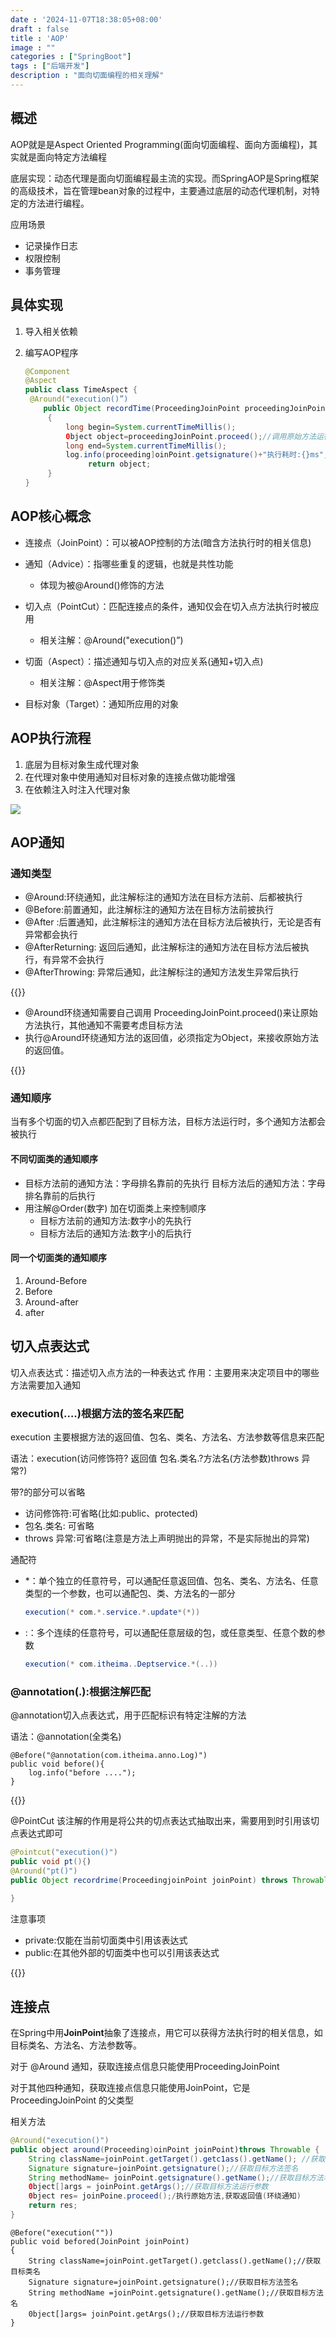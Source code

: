```yaml
---
date : '2024-11-07T18:38:05+08:00'
draft : false
title : 'AOP'
image : ""
categories : ["SpringBoot"]
tags : ["后端开发"]
description : "面向切面编程的相关理解"
---
```


## 概述

AOP就是是Aspect Oriented Programming(面向切面编程、面向方面编程)，其实就是面向特定方法编程

底层实现：动态代理是面向切面编程最主流的实现。而SpringAOP是Spring框架的高级技术，旨在管理bean对象的过程中，主要通过底层的动态代理机制，对特定的方法进行编程。

应用场景

- 记录操作日志
- 权限控制
- 事务管理

## 具体实现

1. 导入相关依赖

2. 编写AOP程序

   ```java
   @Component
   @Aspect
   public class TimeAspect {
   	@Around("execution()”)
       public Object recordTime(ProceedingJoinPoint proceedingJoinPoint)throws Throwable 
       	{
           	long begin=System.currentTimeMillis();
           	0bject object=proceedingJoinPoint.proceed();//调用原始方法运行
   			long end=System.currentTimeMillis();
   			log.info(proceeding]oinPoint.getsignature()+"执行耗时:{}ms",end - begin);
                 return object;
       	}
   }
   ```

   

## AOP核心概念

- 连接点（JoinPoint）：可以被AOP控制的方法(暗含方法执行时的相关信息)
- 通知（Advice）：指哪些重复的逻辑，也就是共性功能
  - 体现为被@Around()修饰的方法
- 切入点（PointCut）：匹配连接点的条件，通知仅会在切入点方法执行时被应用
  - 相关注解：@Around("execution()”)
- 切面（Aspect）：描述通知与切入点的对应关系(通知+切入点)
  - 相关注解：@Aspect用于修饰类

- 目标对象（Target）：通知所应用的对象

## AOP执行流程

1. 底层为目标对象生成代理对象
2. 在代理对象中使用通知对目标对象的连接点做功能增强
3. 在依赖注入时注入代理对象

![](微信截图_20241108095453.png)

## AOP通知

### 通知类型

- @Around:环绕通知，此注解标注的通知方法在目标方法前、后都被执行
- @Before:前置通知，此注解标注的通知方法在目标方法前披执行
- @After :后置通知，此注解标注的通知方法在目标方法后被执行，无论是否有异常都会执行
- @AfterReturning: 返回后通知，此注解标注的通知方法在目标方法后被执行，有异常不会执行
- @AfterThrowing: 异常后通知，此注解标注的通知方法发生异常后执行



{{<notice tip>}}

- @Around环绕通知需要自己调用 ProceedingJoinPoint.proceed()来让原始方法执行，其他通知不需要考虑目标方法
- 执行@Around环绕通知方法的返回值，必须指定为Object，来接收原始方法的返回值。

{{</notice>}}



### 通知顺序

当有多个切面的切入点都匹配到了目标方法，目标方法运行时，多个通知方法都会被执行

#### 不同切面类的通知顺序

- 目标方法前的通知方法：字母排名靠前的先执行
  目标方法后的通知方法：字母排名靠前的后执行
- 用注解@Order(数字) 加在切面类上来控制顺序
  - 目标方法前的通知方法:数字小的先执行
  - 目标方法后的通知方法:数字小的后执行

#### 同一个切面类的通知顺序

1. Around-Before
2. Before
3. Around-after
4. after

## 切入点表达式

切入点表达式：描述切入点方法的一种表达式
作用：主要用来决定项目中的哪些方法需要加入通知

### execution(….)根据方法的签名来匹配

execution 主要根据方法的返回值、包名、类名、方法名、方法参数等信息来匹配

语法：execution(访问修饰符? 返回值 包名.类名.?方法名(方法参数)throws 异常?) 

带?的部分可以省略

- 访问修饰符:可省略(比如:public、protected)
- 包名.类名: 可省略
- throws 异常:可省略(注意是方法上声明抛出的异常，不是实际抛出的异常)

通配符

- *：单个独立的任意符号，可以通配任意返回值、包名、类名、方法名、任意类型的一个参数，也可以通配包、类、方法名的一部分

  ```java
  execution(* com.*.service.*.update*(*))
  ```

- :：多个连续的任意符号，可以通配任意层级的包，或任意类型、任意个数的参数

  ```java
  execution(* com.itheima..Deptservice.*(..))
  ```

  

### @annotation(.):根据注解匹配

@annotation切入点表达式，用于匹配标识有特定注解的方法

语法：@annotation(全类名)

```
@Before("@annotation(com.itheima.anno.Log)")
public void before(){
	log.info("before ....");
}
```

{{<notice tip>}}

@PointCut
该注解的作用是将公共的切点表达式抽取出来，需要用到时引用该切点表达式即可

```java
@Pointcut("execution()")
public void pt(){)
@Around("pt()")
public Object recordrime(ProceedingjoinPoint joinPoint) throws Throwable {
    
}
```

注意事项

- private:仅能在当前切面类中引用该表达式
- public:在其他外部的切面类中也可以引用该表达式

{{</notice>}}



## 连接点

在Spring中用**JoinPoint**抽象了连接点，用它可以获得方法执行时的相关信息，如目标类名、方法名、方法参数等。

对于 @Around 通知，获取连接点信息只能使用ProceedingJoinPoint

对于其他四种通知，获取连接点信息只能使用JoinPoint，它是ProceedingJoinPoint 的父类型

相关方法

```java
@Around("execution()")
public object around(Proceeding)oinPoint joinPoint)throws Throwable {
	String className=joinPoint.getTarget().getc1ass().getName(); //获取目标类名
	Signature signature=joinPoint.getsignature();//获取目标方法签名
	String methodName= joinPoint.getsignature().getName();//获取目标方法名
	0bject[]args = joinPoint.getArgs();//获取目标方法运行参数
	0bject res= joinPoine.proceed();/执行原始方法,获取返回值(环绕通知)
	return res;
}
```

```
@Before("execution(""))
public void befored(JoinPoint joinPoint)
{
	String className=joinPoint.getTarget().getclass().getName();//获取目标类名
	Signature signature=joinPoint.getsignature();//获取目标方法签名
	String methodName =joinPoint.getsignature().getName();//获取目标方法名
	0bject[]args= joinPoint.getArgs();//获取目标方法运行参数
}

```

